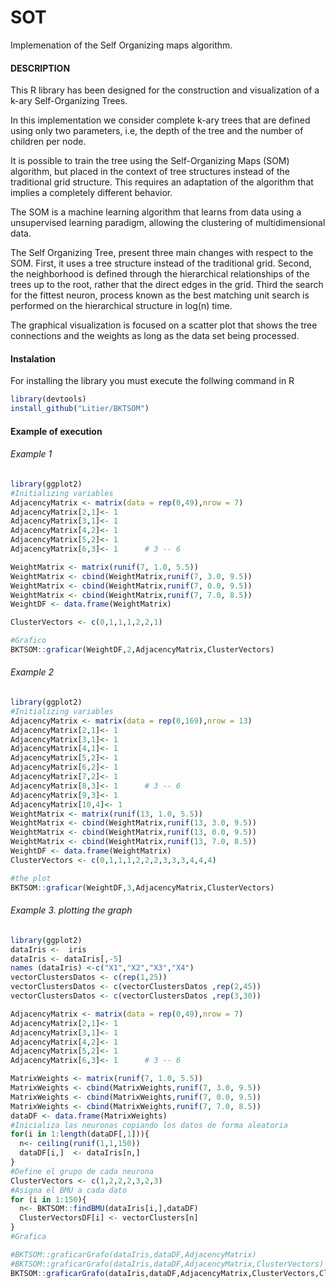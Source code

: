 # SOT

Implemenation of the Self Organizing maps algorithm.

#### DESCRIPTION

This R library has been designed for the construction and visualization of a k-ary Self-Organizing Trees.

In this implementation we consider complete k-ary trees that are defined using only two parameters, i.e, the depth of the tree and the number of children per node.

It is possible to train the tree using the Self-Organizing Maps (SOM) algorithm, but placed in the context of tree structures instead of the traditional grid structure. This requires an adaptation of the algorithm that implies a completely different behavior.

The SOM  is a machine learning algorithm that learns from data using a unsupervised learning paradigm, allowing the clustering of multidimensional data.

The Self Organizing Tree, present three main changes with respect to the SOM. First, it uses a tree structure instead of the traditional grid. Second, the neighborhood is defined through the hierarchical relationships of the trees up to the root, rather that the direct edges in the grid. Third the search for the fittest neuron, process known as the best matching unit search is performed on the hierarchical structure in log(n) time.

The graphical visualization is focused on a scatter plot that shows the tree connections and the weights as long as the data set being processed.

#### Instalation 

For installing the library you must execute the follwing command in R

```R
library(devtools)
install_github("Litier/BKTSOM")
```

#### Example of execution 

###### Example 1

```R
library(ggplot2)
#Initializing variables
AdjacencyMatrix <- matrix(data = rep(0,49),nrow = 7)
AdjacencyMatrix[2,1]<- 1
AdjacencyMatrix[3,1]<- 1
AdjacencyMatrix[4,2]<- 1
AdjacencyMatrix[5,2]<- 1
AdjacencyMatrix[6,3]<- 1      # 3 -- 6

WeightMatrix <- matrix(runif(7, 1.0, 5.5))
WeightMatrix <- cbind(WeightMatrix,runif(7, 3.0, 9.5))
WeightMatrix <- cbind(WeightMatrix,runif(7, 0.0, 9.5))
WeightMatrix <- cbind(WeightMatrix,runif(7, 7.0, 8.5))
WeightDF <- data.frame(WeightMatrix)

ClusterVectors <- c(0,1,1,1,2,2,1)

#Grafico
BKTSOM::graficar(WeightDF,2,AdjacencyMatrix,ClusterVectors)
```
###### Example 2
```R
library(ggplot2)
#Initializing variables
AdjacencyMatrix <- matrix(data = rep(0,169),nrow = 13)
AdjacencyMatrix[2,1]<- 1
AdjacencyMatrix[3,1]<- 1
AdjacencyMatrix[4,1]<- 1
AdjacencyMatrix[5,2]<- 1
AdjacencyMatrix[6,2]<- 1
AdjacencyMatrix[7,2]<- 1
AdjacencyMatrix[8,3]<- 1      # 3 -- 6
AdjacencyMatrix[9,3]<- 1
AdjacencyMatrix[10,4]<- 1
WeightMatrix <- matrix(runif(13, 1.0, 5.5))
WeightMatrix <- cbind(WeightMatrix,runif(13, 3.0, 9.5))
WeightMatrix <- cbind(WeightMatrix,runif(13, 0.0, 9.5))
WeightMatrix <- cbind(WeightMatrix,runif(13, 7.0, 8.5))
WeightDF <- data.frame(WeightMatrix)
ClusterVectors <- c(0,1,1,1,2,2,2,3,3,3,4,4,4)

#the plot
BKTSOM::graficar(WeightDF,3,AdjacencyMatrix,ClusterVectors)
```
###### Example 3. plotting the graph
```R
library(ggplot2)
dataIris <-  iris
dataIris <- dataIris[,-5]
names (dataIris) <-c("X1","X2","X3","X4")
vectorClustersDatos <- c(rep(1,25))
vectorClustersDatos <- c(vectorClustersDatos ,rep(2,45))
vectorClustersDatos <- c(vectorClustersDatos ,rep(3,30))

AdjacencyMatrix <- matrix(data = rep(0,49),nrow = 7)
AdjacencyMatrix[2,1]<- 1
AdjacencyMatrix[3,1]<- 1
AdjacencyMatrix[4,2]<- 1
AdjacencyMatrix[5,2]<- 1
AdjacencyMatrix[6,3]<- 1      # 3 -- 6

MatrixWeights <- matrix(runif(7, 1.0, 5.5))
MatrixWeights <- cbind(MatrixWeights,runif(7, 3.0, 9.5))
MatrixWeights <- cbind(MatrixWeights,runif(7, 0.0, 9.5))
MatrixWeights <- cbind(MatrixWeights,runif(7, 7.0, 8.5))
dataDF <- data.frame(MatrixWeights)
#Inicializa las neuronas copiando los datos de forma aleatoria
for(i in 1:length(dataDF[,1])){
  n<- ceiling(runif(1,1,150))
  dataDF[i,]  <- dataIris[n,]
}
#Define el grupo de cada neurona
ClusterVectors <- c(1,2,2,2,3,2,3)
#Asigna el BMU a cada dato
for (i in 1:150){
  n<- BKTSOM::findBMU(dataIris[i,],dataDF)
  ClusterVectorsDF[i] <- vectorClusters[n]
}
#Grafica

#BKTSOM::graficarGrafo(dataIris,dataDF,AdjacencyMatrix)
#BKTSOM::graficarGrafo(dataIris,dataDF,AdjacencyMatrix,ClusterVectors)
BKTSOM::graficarGrafo(dataIris,dataDF,AdjacencyMatrix,ClusterVectors,ClusterVectorsDF)
```
